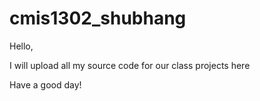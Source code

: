 # cmis1302_shubhang

Hello, 

I will upload all my source code for our class projects here 

Have a good day!
